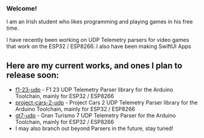 ### Welcome!

I am an Irish student who likes programming and playing games in his free time.

I have recently been working on UDP Telemetry parsers for video games that work on the ESP32 / ESP8266. I also have been making SwiftUI Apps
## Here are my current works, and ones I plan to release soon:
* [f1-23-udp](https://github.com/MacManley/f1-23-udp) - F1 23 UDP Telemetry Parser library for the Arduino Toolchain, mainly for ESP32 / ESP8266
* [project-cars-2-udp](https://github.com/MacManley/project-cars-2-udp) - Project Cars 2 UDP Telemetry Parser library for the Arduino Toolchain, mainly for ESP32 / ESP8266
* [gt7-udp](https://github.com/MacManley/gt7-udp) - Gran Turismo 7 UDP Telemetry Parser for the Arduino Toolchain, mainly for ESP32 / ESP8266
* I may also branch out beyond Parsers in the future, stay tuned!
